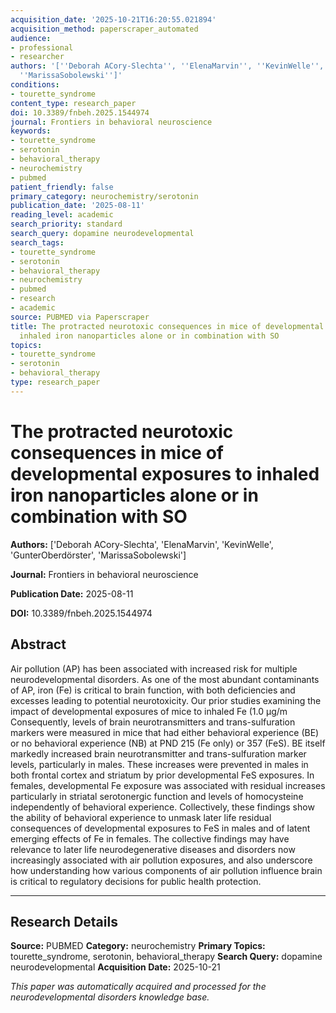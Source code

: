 ```yaml
---
acquisition_date: '2025-10-21T16:20:55.021894'
acquisition_method: paperscraper_automated
audience:
- professional
- researcher
authors: '[''Deborah ACory-Slechta'', ''ElenaMarvin'', ''KevinWelle'', ''GunterOberdörster'',
  ''MarissaSobolewski'']'
conditions:
- tourette_syndrome
content_type: research_paper
doi: 10.3389/fnbeh.2025.1544974
journal: Frontiers in behavioral neuroscience
keywords:
- tourette_syndrome
- serotonin
- behavioral_therapy
- neurochemistry
- pubmed
patient_friendly: false
primary_category: neurochemistry/serotonin
publication_date: '2025-08-11'
reading_level: academic
search_priority: standard
search_query: dopamine neurodevelopmental
search_tags:
- tourette_syndrome
- serotonin
- behavioral_therapy
- neurochemistry
- pubmed
- research
- academic
source: PUBMED via Paperscraper
title: The protracted neurotoxic consequences in mice of developmental exposures to
  inhaled iron nanoparticles alone or in combination with SO
topics:
- tourette_syndrome
- serotonin
- behavioral_therapy
type: research_paper
---
```


# The protracted neurotoxic consequences in mice of developmental exposures to inhaled iron nanoparticles alone or in combination with SO

**Authors:** ['Deborah ACory-Slechta', 'ElenaMarvin', 'KevinWelle', 'GunterOberdörster', 'MarissaSobolewski']

**Journal:** Frontiers in behavioral neuroscience

**Publication Date:** 2025-08-11

**DOI:** 10.3389/fnbeh.2025.1544974

## Abstract

Air pollution (AP) has been associated with increased risk for multiple neurodevelopmental disorders. As one of the most abundant contaminants of AP, iron (Fe) is critical to brain function, with both deficiencies and excesses leading to potential neurotoxicity. Our prior studies examining the impact of developmental exposures of mice to inhaled Fe (1.0 μg/m Consequently, levels of brain neurotransmitters and trans-sulfuration markers were measured in mice that had either behavioral experience (BE) or no behavioral experience (NB) at PND 215 (Fe only) or 357 (FeS). BE itself markedly increased brain neurotransmitter and trans-sulfuration marker levels, particularly in males. These increases were prevented in males in both frontal cortex and striatum by prior developmental FeS exposures. In females, developmental Fe exposure was associated with residual increases particularly in striatal serotonergic function and levels of homocysteine independently of behavioral experience. Collectively, these findings show the ability of behavioral experience to unmask later life residual consequences of developmental exposures to FeS in males and of latent emerging effects of Fe in females. The collective findings may have relevance to later life neurodegenerative diseases and disorders now increasingly associated with air pollution exposures, and also underscore how understanding how various components of air pollution influence brain is critical to regulatory decisions for public health protection.

---

## Research Details

**Source:** PUBMED
**Category:** neurochemistry
**Primary Topics:** tourette_syndrome, serotonin, behavioral_therapy
**Search Query:** dopamine neurodevelopmental
**Acquisition Date:** 2025-10-21

*This paper was automatically acquired and processed for the neurodevelopmental disorders knowledge base.*
